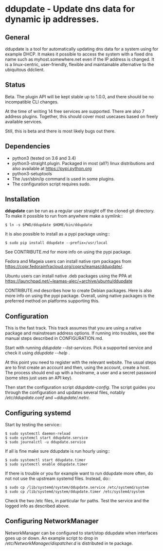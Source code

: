 ddupdate - Update dns data for dynamic ip addresses.
====================================================

General
-------

ddupdate is a tool for automatically updating dns data for a system using
for example DHCP. It makes it  possible to access the system with
a fixed dns name such as myhost.somewhere.net even if the IP address is
changed. It is a linux-centric, user-friendly, flexible and maintainable
alternative to the ubiquitous ddclient.

Status
------

Beta. The plugin API will be kept stable up to 1.0.0, and there should be
no incompatible CLI changes.

At the time of writing 14 free services are supported. There are also 7
address plugins. Together, this should cover most usecases based on freely
available services.

Still, this is beta and there is most likely bugs out there.

Dependencies
------------

  - python3 (tested on 3.6 and 3.4)
  - python3-straight.plugin. Packaged in most (all?) linux distributions
    and also available at https://pypi.python.org
  - python3-setuptools
  - The /usr/sbin/ip command is used in some plugins.
  - The configuration script requires sudo.

Installation
------------

**ddupdate** can be run as a regular user straight off the cloned git
directory. To make it possible to run from anywhere make a symlink::

    $ ln -s $PWD/ddupdate $HOME/bin/ddupdate

It is also possible to install as a pypi package using::

    $ sudo pip install ddupdate --prefix=/usr/local

See CONTRIBUTE.md for more info on using the pypi package.

Fedora and Mageia users can install native rpm packages from
https://copr.fedorainfracloud.org/coprs/leamas/ddupdate/.

Ubuntu users can install native .deb packages using the PPA at
https://launchpad.net/~leamas-alec/+archive/ubuntu/ddupdate

CONTRIBUTE.md describes how to create Debian packages. Here is also more
info on using the pypi package. Overall, using native packages is the
preferred method on platforms supporting this.

Configuration
-------------

This is the fast track. This track assumes that you are using a native
package and mainstream address options. If running into troubles, see the
manual steps described in CONFIGURATION.md.

Start with running *ddupdate --list-services*. Pick a supported service
and check it using *ddupdate --help <service>*.

At this point you need to register  with the relevant website. The usual
steps are to first create an account and then, using the account, create
a host. The process should end up with a hostname, a user and a secret
password (some sites just uses an API key).

Then start the configuration script *ddupdate-config*. The script
guides you through the configuration and updates several files, notably
*/etc/ddupdate.conf* and *~ddupdate/.netrc*.

Configuring systemd
-------------------

Start by testing the service::

    $ sudo systemctl daemon-reload
    $ sudo systemcl start ddupdate.service
    $ sudo journalctl -u ddupdate.service

If all is fine make sure ddupdate is run hourly using::

    $ sudo systemctl start ddupdate.timer
    $ sudo systemctl enable ddupdate.timer

If there is trouble or you for example want to run ddupdate more often,
do not not use the upstream systemd files. Instead, do::

    $ sudo cp /lib/systemd/system/ddupdate.service /etc/systemd/system
    $ sudo cp /lib/systemd/system/ddupdate.timer /etc/systemd/system

Check the two /etc files, in particular for paths. Test the service and
the logged info as described above.

Configuring NetworkManager
--------------------------

NetworkManager can be configured to start/stop ddupdate when interfaces goes
up or down. An example script to drop in */etc/NetworkManager/dispatcher.d*
is distributed in te package.

